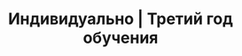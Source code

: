 ---
image: /groups/individual_3.png
title: Индивидуально | Третий год обучения
description: Невероятные ученики, которые уже умеют играть на музыкальных инструментах и хотят прокачаться еще
lessons: [
  styles_funk  
]
---